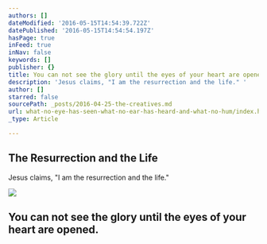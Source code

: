 ```yaml
---
authors: []
dateModified: '2016-05-15T14:54:39.722Z'
datePublished: '2016-05-15T14:54:54.197Z'
hasPage: true
inFeed: true
inNav: false
keywords: []
publisher: {}
title: You can not see the glory until the eyes of your heart are opened.
description: 'Jesus claims, "I am the resurrection and the life." '
author: []
starred: false
sourcePath: _posts/2016-04-25-the-creatives.md
url: what-no-eye-has-seen-what-no-ear-has-heard-and-what-no-hum/index.html
_type: Article

---
```

<article style=""><h1>The Resurrection and the Life</h1><p>Jesus claims, "I am the resurrection and the life." </p><img src="https://s3-us-west-2.amazonaws.com/the-grid-img/p/9fe97094c2216bccb91e03b311e4e7370c3823d4.jpg" /></article>

## You can not see the glory until the eyes of your heart are opened.